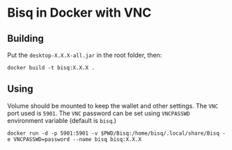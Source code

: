 # Bisq in Docker with VNC

## Building

Put the `desktop-X.X.X-all.jar` in the root folder, then:

```
docker build -t bisq:X.X.X .
```

## Using

Volume should be mounted to keep the wallet and other settings. The `VNC` port used is `5901`. The `VNC` password can be set using `VNCPASSWD` environment variable (default is `bisq`.)

```
docker run -d -p 5901:5901 -v $PWD/Bisq:/home/bisq/.local/share/Bisq -e VNCPASSWD=password --name bisq bisq:X.X.X
```
